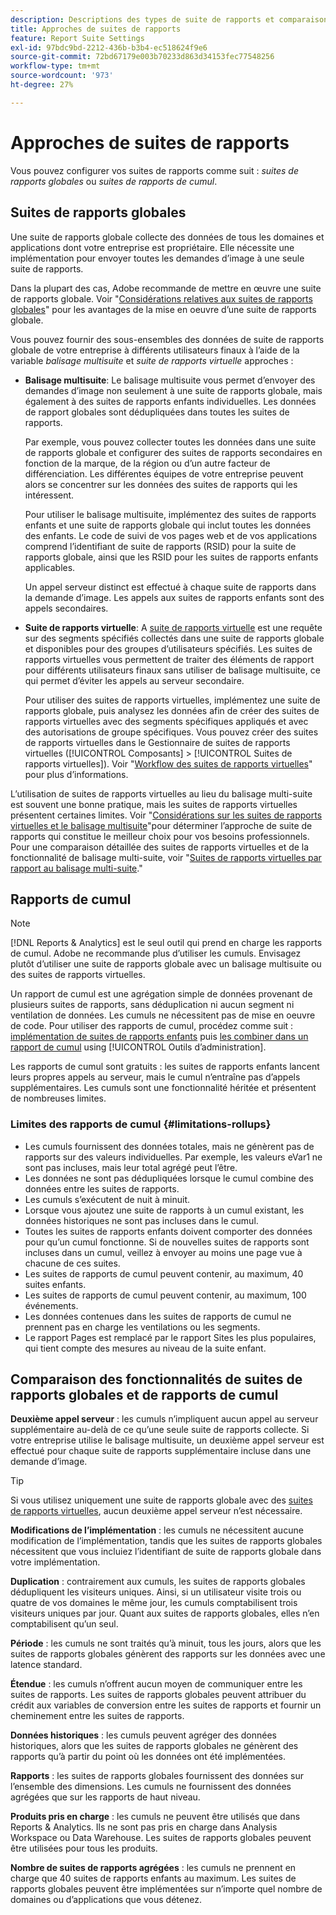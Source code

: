 ```yaml
---
description: Descriptions des types de suite de rapports et comparaison des suites de rapports globales et des suites de rapports de cumul.
title: Approches de suites de rapports
feature: Report Suite Settings
exl-id: 97bdc9bd-2212-436b-b3b4-ec518624f9e6
source-git-commit: 72bd67179e003b70233d863d34153fec77548256
workflow-type: tm+mt
source-wordcount: '973'
ht-degree: 27%

---
```


# Approches de suites de rapports

<!-- change filename since page name changed? -->

Vous pouvez configurer vos suites de rapports comme suit : *suites de rapports globales* ou *suites de rapports de cumul*.

## Suites de rapports globales

Une suite de rapports globale collecte des données de tous les domaines et applications dont votre entreprise est propriétaire. Elle nécessite une implémentation pour envoyer toutes les demandes d’image à une seule suite de rapports.

Dans la plupart des cas, Adobe recommande de mettre en œuvre une suite de rapports globale. Voir &quot;[Considérations relatives aux suites de rapports globales](https://experienceleague.adobe.com/docs/analytics/implementation/prepare/global-rs.html)&quot; pour les avantages de la mise en oeuvre d’une suite de rapports globale.

Vous pouvez fournir des sous-ensembles des données de suite de rapports globale de votre entreprise à différents utilisateurs finaux à l’aide de la variable *balisage multisuite* et *suite de rapports virtuelle* approches :

* **Balisage multisuite**: Le balisage multisuite vous permet d’envoyer des demandes d’image non seulement à une suite de rapports globale, mais également à des suites de rapports enfants individuelles. Les données de rapport globales sont dédupliquées dans toutes les suites de rapports.

   Par exemple, vous pouvez collecter toutes les données dans une suite de rapports globale et configurer des suites de rapports secondaires en fonction de la marque, de la région ou d’un autre facteur de différenciation. Les différentes équipes de votre entreprise peuvent alors se concentrer sur les données des suites de rapports qui les intéressent.

   Pour utiliser le balisage multisuite, implémentez des suites de rapports enfants et une suite de rapports globale qui inclut toutes les données des enfants. Le code de suivi de vos pages web et de vos applications comprend l’identifiant de suite de rapports (RSID) pour la suite de rapports globale, ainsi que les RSID pour les suites de rapports enfants applicables.<!-- Wording/be more specific? And include any links? -->

   Un appel serveur distinct est effectué à chaque suite de rapports dans la demande d’image. Les appels aux suites de rapports enfants sont des appels secondaires.

* **Suite de rapports virtuelle**: A [suite de rapports virtuelle](/help/components/vrs/vrs-about.md) est une requête sur des segments spécifiés collectés dans une suite de rapports globale et disponibles pour des groupes d’utilisateurs spécifiés. Les suites de rapports virtuelles vous permettent de traiter des éléments de rapport pour différents utilisateurs finaux sans utiliser de balisage multisuite, ce qui permet d’éviter les appels au serveur secondaire.

   Pour utiliser des suites de rapports virtuelles, implémentez une suite de rapports globale, puis analysez les données afin de créer des suites de rapports virtuelles avec des segments spécifiques appliqués et avec des autorisations de groupe spécifiques. Vous pouvez créer des suites de rapports virtuelles dans le Gestionnaire de suites de rapports virtuelles ([!UICONTROL Composants] > [!UICONTROL Suites de rapports virtuelles]). Voir &quot;[Workflow des suites de rapports virtuelles](/help/components/vrs/c-workflow-vrs/vrs-workflow.md)&quot; pour plus d’informations.

L’utilisation de suites de rapports virtuelles au lieu du balisage multi-suite est souvent une bonne pratique, mais les suites de rapports virtuelles présentent certaines limites. Voir &quot;[Considérations sur les suites de rapports virtuelles et le balisage multisuite](/help/components/vrs/vrs-considerations.md)&quot;pour déterminer l’approche de suite de rapports qui constitue le meilleur choix pour vos besoins professionnels. Pour une comparaison détaillée des suites de rapports virtuelles et de la fonctionnalité de balisage multi-suite, voir &quot;[Suites de rapports virtuelles par rapport au balisage multi-suite](/help/components/vrs/vrs-about.md#section_317E4D21CCD74BC38166D2F57D214F78).&quot;

## Rapports de cumul

>[!NOTE]
>
>[!DNL Reports & Analytics] est le seul outil qui prend en charge les rapports de cumul. Adobe ne recommande plus d’utiliser les cumuls. Envisagez plutôt d’utiliser une suite de rapports globale avec un balisage multisuite ou des suites de rapports virtuelles.

Un rapport de cumul est une agrégation simple de données provenant de plusieurs suites de rapports, sans déduplication ni aucun segment ni ventilation de données. Les cumuls ne nécessitent pas de mise en oeuvre de code. Pour utiliser des rapports de cumul, procédez comme suit : [implémentation de suites de rapports enfants](/help/admin/c-manage-report-suites/c-new-report-suite/t-create-a-report-suite.md) puis [les combiner dans un rapport de cumul](/help/admin/c-manage-report-suites/t-rollups.md) using [!UICONTROL Outils d’administration].

Les rapports de cumul sont gratuits : les suites de rapports enfants lancent leurs propres appels au serveur, mais le cumul n’entraîne pas d’appels supplémentaires. Les cumuls sont une fonctionnalité héritée et présentent de nombreuses limites.

### Limites des rapports de cumul {#limitations-rollups}

* Les cumuls fournissent des données totales, mais ne génèrent pas de rapports sur des valeurs individuelles. Par exemple, les valeurs eVar1 ne sont pas incluses, mais leur total agrégé peut l’être.
* Les données ne sont pas dédupliquées lorsque le cumul combine des données entre les suites de rapports.
* Les cumuls s’exécutent de nuit à minuit.
* Lorsque vous ajoutez une suite de rapports à un cumul existant, les données historiques ne sont pas incluses dans le cumul.
* Toutes les suites de rapports enfants doivent comporter des données pour qu’un cumul fonctionne. Si de nouvelles suites de rapports sont incluses dans un cumul, veillez à envoyer au moins une page vue à chacune de ces suites.
* Les suites de rapports de cumul peuvent contenir, au maximum, 40 suites enfants.
* Les suites de rapports de cumul peuvent contenir, au maximum, 100 événements.
* Les données contenues dans les suites de rapports de cumul ne prennent pas en charge les ventilations ou les segments.
* Le rapport Pages est remplacé par le rapport Sites les plus populaires, qui tient compte des mesures au niveau de la suite enfant.

## Comparaison des fonctionnalités de suites de rapports globales et de rapports de cumul

**Deuxième appel serveur** : les cumuls n’impliquent aucun appel au serveur supplémentaire au-delà de ce qu’une seule suite de rapports collecte. Si votre entreprise utilise le balisage multisuite, un deuxième appel serveur est effectué pour chaque suite de rapports supplémentaire incluse dans une demande d’image.

>[!TIP]
>
>Si vous utilisez uniquement une suite de rapports globale avec des [suites de rapports virtuelles](/help/components/vrs/vrs-considerations.md), aucun deuxième appel serveur n’est nécessaire.

**Modifications de l’implémentation** : les cumuls ne nécessitent aucune modification de l’implémentation, tandis que les suites de rapports globales nécessitent que vous incluiez l’identifiant de suite de rapports globale dans votre implémentation.

**Duplication** : contrairement aux cumuls, les suites de rapports globales dédupliquent les visiteurs uniques. Ainsi, si un utilisateur visite trois ou quatre de vos domaines le même jour, les cumuls comptabilisent trois visiteurs uniques par jour. Quant aux suites de rapports globales, elles n’en comptabilisent qu’un seul.

**Période** : les cumuls ne sont traités qu’à minuit, tous les jours, alors que les suites de rapports globales génèrent des rapports sur les données avec une latence standard.

**Étendue** : les cumuls n’offrent aucun moyen de communiquer entre les suites de rapports. Les suites de rapports globales peuvent attribuer du crédit aux variables de conversion entre les suites de rapports et fournir un cheminement entre les suites de rapports.

**Données historiques** : les cumuls peuvent agréger des données historiques, alors que les suites de rapports globales ne génèrent des rapports qu’à partir du point où les données ont été implémentées.

**Rapports** : les suites de rapports globales fournissent des données sur l’ensemble des dimensions. Les cumuls ne fournissent des données agrégées que sur les rapports de haut niveau.

**Produits pris en charge** : les cumuls ne peuvent être utilisés que dans Reports &amp; Analytics. Ils ne sont pas pris en charge dans Analysis Workspace ou Data Warehouse. Les suites de rapports globales peuvent être utilisées pour tous les produits.

**Nombre de suites de rapports agrégées** : les cumuls ne prennent en charge que 40 suites de rapports enfants au maximum. Les suites de rapports globales peuvent être implémentées sur n’importe quel nombre de domaines ou d’applications que vous détenez.
